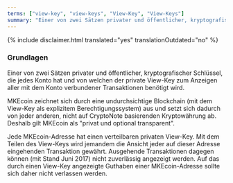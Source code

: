 ```yaml
---
terms: ["view-key", "view-keys", "View-Key", "View-Keys"]
summary: "Einer von zwei Sätzen privater und öffentlicher, kryptografischer Schlüssel, die jedes Konto hat und von welchen der private View-Key zum Anzeigen aller mit dem Konto verbundener Transaktionen benötigt wird"
---
```


{% include disclaimer.html translated="yes" translationOutdated="no" %}
### Grundlagen

Einer von zwei Sätzen privater und öffentlicher, kryptografischer Schlüssel, die jedes Konto hat und von welchen der private View-Key zum Anzeigen aller mit dem Konto verbundener Transaktionen benötigt wird.

MKEcoin zeichnet sich durch eine undurchsichtige Blockchain (mit dem View-Key als explizitem Berechtigungssystem) aus und setzt sich dadurch von jeder anderen, nicht auf CryptoNote basierenden Kryptowährung ab. Deshalb gilt MKEcoin als "privat und optional transparent".

Jede MKEcoin-Adresse hat einen verteilbaren privaten View-Key. Mit dem Teilen des View-Keys wird jemandem die Ansicht jeder auf dieser Adresse eingehenden Transaktion gewährt. Ausgehende Transaktionen dagegen können (mit Stand Juni 2017) nicht zuverlässig angezeigt werden. Auf das durch einen View-Key angezeigte Guthaben einer MKEcoin-Adresse sollte sich daher nicht verlassen werden.
